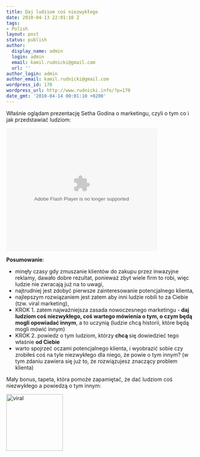 ```yaml
---
title: Daj ludziom coś niezwykłego
date: 2010-04-13 22:01:10 Z
tags:
- Polish
layout: post
status: publish
author:
  display_name: admin
  login: admin
  email: kamil.rudnicki@gmail.com
  url: ''
author_login: admin
author_email: kamil.rudnicki@gmail.com
wordpress_id: 170
wordpress_url: http://www.rudnicki.info/?p=170
date_gmt: '2010-04-14 00:01:10 +0200'
---
```


<p>Właśnie oglądam prezentację Setha Godina o marketingu, czyli o tym co i jak przedstawiać ludziom:</p>
<p><object id="VideoPlayback" style="width: 400px; height: 326px;" width="100" height="100" classid="clsid:d27cdb6e-ae6d-11cf-96b8-444553540000" codebase="http://download.macromedia.com/pub/shockwave/cabs/flash/swflash.cab#version=6,0,40,0"><param name="src" value="http://video.google.com/googleplayer.swf?docid=-6909078385965257294&amp;hl=pl&amp;fs=true" /><param name="allowfullscreen" value="true" /><embed id="VideoPlayback" style="width: 400px; height: 326px;" width="100" height="100" type="application/x-shockwave-flash" src="http://video.google.com/googleplayer.swf?docid=-6909078385965257294&amp;hl=pl&amp;fs=true" allowfullscreen="true" /></object></p>
<p><strong>Posumowanie</strong>:</p>
<ul>
<li>minęły czasy gdy zmuszanie klientów do zakupu przez inwazyjne reklamy, dawało dobre rezultat, ponieważ zbyt wiele firm to robi, więc ludzie nie zwracają już na to uwagi,</li>
<li>najtrudniej jest zdobyć pierwsze zainteresowanie potencjalnego klienta,</li>
<li>najlepszym rozwiązaniem jest zatem aby inni ludzie robili to za Ciebie (tzw. viral marketing),</li>
<li>KROK 1. zatem najważniejsza zasada nowoczesnego marketingu -<strong> daj ludziom coś niezwykłego, coś wartego mówienia o tym, o czym będą mogli opowiadać innym</strong>, a to uczynią (ludzie chcą historii, które będą mogli mówić innym)</li>
<li>KROK 2. powiedz o tym ludziom, którzy <strong>chcą </strong>się dowiedzieć tego właśnie <strong>od Ciebie</strong></li>
<li>warto spojrzeć oczami potencjalnego klienta, i wyobrazić sobie czy zrobiłeś coś na tyle niezwykłego dla niego, że powie o tym innym? (w tym zdaniu zawiera się już to, że rozwiązujesz znaczący problem klienta)</li>
</ul>
<p>Mały bonus, tapeta, która pomoże zapamiętać, że dać ludziom coś niezwykłego a powiedzą o tym innym:</p>
<p><a href="http://www.rudnicki.info/wp-content/uploads/2010/03/viral.jpg"><img class="size-thumbnail wp-image-171 alignnone" title="viral" alt="viral" src="http://www.rudnicki.info/wp-content/uploads/2010/03/viral-150x150.jpg" width="150" height="150" /></a></p>

